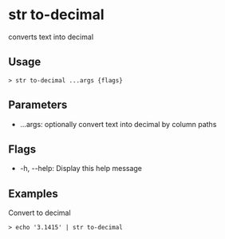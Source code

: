 # str to-decimal
converts text into decimal

## Usage
```shell
> str to-decimal ...args {flags} 
 ```

## Parameters
* ...args: optionally convert text into decimal by column paths

## Flags
* -h, --help: Display this help message

## Examples
  Convert to decimal
```shell
> echo '3.1415' | str to-decimal
 ```

